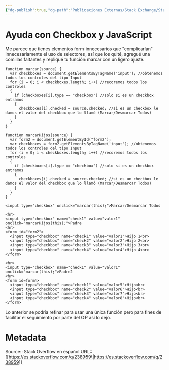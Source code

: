 ```yaml
---
{"dg-publish":true,"dg-path":"Publicaciones Externas/Stack Exchange/Stack Overflow en español/es.stackoverflow.com-238959.md","permalink":"/publicaciones-externas/stack-exchange/stack-overflow-en-espanol/es-stackoverflow-com-238959/","title":"Ayuda con Checkbox y JavaScript","hide":true,"noteIcon":"default","created":"2024-04-03T12:49:10.627-06:00","updated":"2024-04-05T16:43:54.870-06:00"}
---
```


# Ayuda con Checkbox y JavaScript

Me parece que tienes elementos form innecesarios que "complicarían" innecesariamente el uso de selectores, así que los quité, agregué una comillas faltantes y repliqué tu función marcar con un ligero ajuste.

<!-- begin snippet: js hide: false console: true babel: false -->

<!-- language: lang-js -->

    function marcar(source) {
      var checkboxes = document.getElementsByTagName('input'); //obtenemos todos los controles del tipo Input
      for (i = 0; i < checkboxes.length; i++) //recoremos todos los controles
      {
        if (checkboxes[i].type == "checkbox") //solo si es un checkbox entramos
        {
          checkboxes[i].checked = source.checked; //si es un checkbox le damos el valor del checkbox que lo llamó (Marcar/Desmarcar Todos)
        }
      }
    }

    function marcarHijos(source) {
      var form2 = document.getElementById("form2");
      var checkboxes = form2.getElementsByTagName('input'); //obtenemos todos los controles del tipo Input
      for (i = 0; i < checkboxes.length; i++) //recoremos todos los controles
      {
        if (checkboxes[i].type == "checkbox") //solo si es un checkbox entramos
        {
          checkboxes[i].checked = source.checked; //si es un checkbox le damos el valor del checkbox que lo llamó (Marcar/Desmarcar Todos)
        }
      }
    }

<!-- language: lang-html -->

    <input type="checkbox" onclick="marcar(this);">Marcar/Desmarcar Todos

    <hr>
    <input type="checkbox" name="check1" value="valor1" onclick="marcarHijos(this);">Padre
    <hr>
    <form id="form2">
      <input type="checkbox" name="check1" value="valor1">Hijo 1<br>
      <input type="checkbox" name="check2" value="valor2">Hijo 2<br>
      <input type="checkbox" name="check3" value="valor3">Hijo 3<br>
      <input type="checkbox" name="check4" value="valor4">Hijo 4<br>
    </form>

    <hr>
    <input type="checkbox" name="check1" value="valor1" onclick="marcar(this);">Padre2
    <hr>
    <form id=form4>
      <input type="checkbox" name="check1" value="valor5">Hijo<br>
      <input type="checkbox" name="check2" value="valor6">Hijo<br>
      <input type="checkbox" name="check3" value="valor7">Hijo<br>
      <input type="checkbox" name="check4" value="valor8">Hijo<br>
    </form>

<!-- end snippet -->

Lo anterior se podría refinar para usar una única función pero para fines de facilitar el seguimiento por parte del OP así lo dejo.

# Metadata
Source:: Stack Overflow en español
URL:: [[https://es.stackoverflow.com/q/238959\|https://es.stackoverflow.com/q/238959]]

